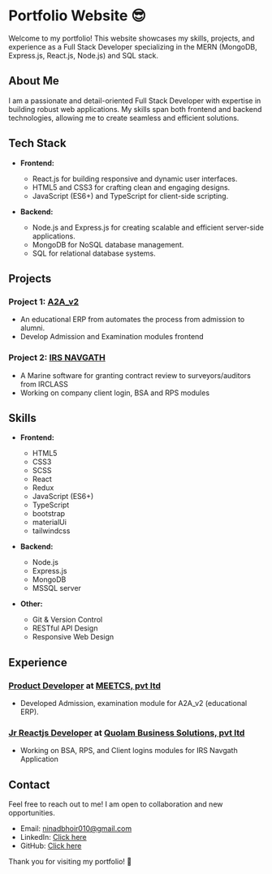 # Portfolio Website 😎

Welcome to my portfolio! This website showcases my skills, projects, and experience as a Full Stack Developer specializing in the MERN (MongoDB, Express.js, React.js, Node.js) and SQL stack.

## About Me

I am a passionate and detail-oriented Full Stack Developer with expertise in building robust web applications. My skills span both frontend and backend technologies, allowing me to create seamless and efficient solutions.

## Tech Stack

- **Frontend:**
  - React.js for building responsive and dynamic user interfaces.
  - HTML5 and CSS3 for crafting clean and engaging designs.
  - JavaScript (ES6+) and TypeScript for client-side scripting.

- **Backend:**
  - Node.js and Express.js for creating scalable and efficient server-side applications.
  - MongoDB for NoSQL database management.
  - SQL for relational database systems.

## Projects

### Project 1: [A2A_v2](#)
- An educational ERP from automates the process from admission to alumni.
- Develop Admission and Examination modules frontend

### Project 2: [IRS NAVGATH](#)
- A Marine software for granting contract review to surveyors/auditors from IRCLASS
- Working on company client login, BSA and RPS modules

## Skills

- **Frontend:**
  - HTML5
  - CSS3
  - SCSS
  - React
  - Redux
  - JavaScript (ES6+)
  - TypeScript
  - bootstrap
  - materialUi
  - tailwindcss

- **Backend:**
  - Node.js
  - Express.js
  - MongoDB
  - MSSQL server

- **Other:**
  - Git & Version Control
  - RESTful API Design
  - Responsive Web Design

## Experience

### [Product Developer](#) at [MEETCS, pvt ltd](#)
- Developed Admission, examination module for A2A_v2 (educational ERP).

### [Jr Reactjs Developer](#) at [Quolam Business Solutions, pvt ltd](#)
- Working on  BSA, RPS, and Client logins modules for IRS Navgath Application

## Contact

Feel free to reach out to me! I am open to collaboration and new opportunities.

- Email: ninadbhoir010@gmail.com
- LinkedIn: [Click here](https://www.linkedin.com/in/ninad-bhoir-981a74169/)
- GitHub: [Click here](https://github.com/ninad-2022)

Thank you for visiting my portfolio! 🚀
